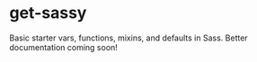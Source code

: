 # get-sassy

Basic starter vars, functions, mixins, and defaults in Sass. Better documentation coming soon!